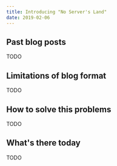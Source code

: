 ```yaml
---
title: Introducing "No Server's Land"
date: 2019-02-06
---
```


## Past blog posts

TODO

## Limitations of blog format

TODO

## How to solve this problems

TODO

## What's there today

TODO